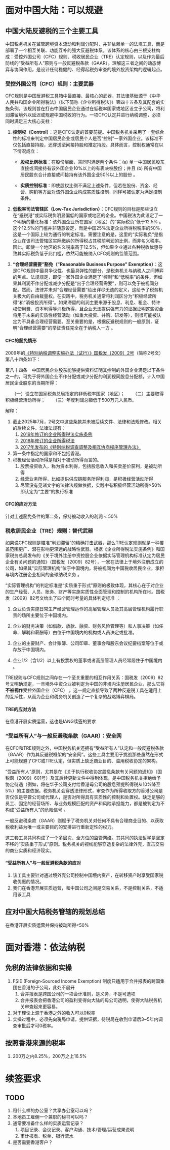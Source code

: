 # 面对中国大陆：可以规避
## 中国大陆反避税的三个主要工具

中国税务机关在监管跨境资本流动和利润分配时，并非依赖单一的法规工具，而是部署了一个相互关联、功能互补的强大反避税体系。该体系的核心由三根支柱构成：受控外国公司（CFC）规则、税收居民企业（TRE）认定规则，以及作为最后防线的“受益所有人”原则与一般反避税条款（GAAR）。理解这三者之间的动态博弈与协同作用，是设计任何稳健的、经得起税务审查的境外投资架构的逻辑起点。

### 受控外国公司（CFC）规则：主要武器

CFC规则是中国反避税工具箱中最直接、最核心的武器，其法律基础源于《中华人民共和国企业所得税法》（以下简称《企业所得税法》）第四十五条及其配套的实施条例。该规则旨在打击中国居民企业通过在低税率国家或地区设立子公司，将利润滞留境外以延迟或规避中国税收的行为。一项CFC认定并进行纳税调整，必须同时满足三大核心支柱：

1. **控制权（Control）**：这是CFC认定的首要前提。中国税务机关采用了一套综合性的标准来判定中国居民企业或居民个人是否“控制”一家外国企业。该标准不仅包括直接持股，还穿透至间接持股和推定持股。具体而言，控制权通常在以下情况成立：
    
    - **股权比例标准**：在股份层面，需同时满足两个条件：(a) 单一中国居民股东直接或间接持有该外国企业10%以上的有表决权股份；并且 (b) 所有中国居民股东合计直接或间接持有该外国企业50%以上的股份 。  
        
    - **实质控制标准**：即使股权比例不满足上述条件，但若在股份、资金、经营、购销等方面对该外国企业构成实质性控制，同样可被认定为满足控制条件。
        
2. **低税率司法管辖区（Low-Tax Jurisdiction）**：CFC规则的目标是那些设立在“避税港”或实际税负明显偏低的国家或地区的企业。中国税法为此设定了一个明确的量化标准：该外国企业所在国家（地区）的“实际税负”低于12.5% 。这个12.5%的门槛并非随意设定，而是中国25%法定企业所得税税率的50%，这是一个国际上较为通行的判定标准。需要注意的是，这里的“实际税负”是指企业在该司法管辖区实际缴纳的所得税占其税前利润的比例，而非名义税率。因此，即使一个地区的名义税率高于12.5%，但如果企业通过各种税收优惠导致其实际税负低于此门槛，依然可能被纳入CFC规则的监管范围。  
    
3. **“合理经营需要”豁免（"Reasonable Business Purpose" Exemption）**：这是CFC规则中最具争议性、也最具弹性的部分，是税务机关与纳税人之间博弈的焦点。法规规定，即便一家外国企业满足了“控制”和“低税率”的条件，但如果其利润不作分配或减少分配是“出于合理经营需要”，则可以免于被视同分配。然而，法律并未对“合理经营需要”给出详尽无遗的定义，这给予了税务机关极大的自由裁量权。在实践中，税务机关通常将利润区分为“积极经营所得”和“消极投资所得”。如果滞留的利润主要来源于股息、利息、租金、特许权使用费、资本利得等消极所得，且企业无法提供强有力的证据证明这些资金将用于未来的实质性经营活动（如重大投资、并购、研发等），则很可能被认定为不具备合理经营需要。至关重要的是，根据反避税规则的一般原则，证明“合理经营需要”的举证责任完全在于纳税人一方 。  

#### CFC的豁免情形

2009年的[《特别纳税调整实施办法（试行）》国税发〔2009〕2号](https://www.gov.cn/gongbao/content/2009/content_1365919.htm)（简称2号文）第八十四条如下：
 
第八十四条　中国居民企业股东能够提供资料证明其控制的外国企业满足以下条件之一的，可免于将外国企业不作分配或减少分配的利润视同股息分配额，计入中国居民企业股东的当期所得：

　　（一）设立在国家税务总局指定的非低税率国家（地区）；
　　（二）主要取得积极经营活动所得；
　　（三）年度利润总额低于500万元人民币。

解释：
1. 截止2025年7月，2号文中这些条款并未被后续文件、法律和法规修改。相关的后续文件、法律法规有：
	1. [2019年修订的企业所得税法实施条例]([chn208851.pdf](https://faolex.fao.org/docs/pdf/chn208851.pdf))
	2. [2018年修订的企业所得税法]([chn196798.pdf](https://faolex.fao.org/docs/pdf/chn196798.pdf))
	3. [2017年发布的《特别纳税调查调整及相互协商程序管理办法》]([关于发布《特别纳税调查调整及相互协商程序管理办法》的公告](https://shanghai.chinatax.gov.cn/zcfw/zcfgk/ssxd/201706/t432408.html))
2. 第一条中指定的国家和不包括香港。
3. 积极经营活动所得是相对于被动所得而言的。
	1. 股票投资收入，称为资本利得，包括股息收入和买卖差价获利，是被动所得
	2. 经营业务所得，比如提供供应链服务所得利润，是积极经营活动所得
	3. 尽管没有见诸文字的法律法规做依据，实践中有积极经营活动所得>50%即认定为“主要”的执行标准

#### CFC的应对方法

针对上述豁免条件的第二条，保持被动收入的利润 < 50%

### 税收居民企业（TRE）规则：替代武器

如果说CFC规则是瞄准“利润滞留”的精确打击武器，那么TRE认定规则就是一种覆盖范围更广、潜在影响更深远的战略性武器。根据《企业所得税法实施条例》和国家税务总局发布的《关于境外注册中资控股企业依据实际管理机构标准认定为居民企业有关问题的通知》（国税发〔2009〕82号），一家在法律上于境外注册成立的公司，如果其“实际管理机构”位于中国境内，将被视同为中国税收居民企业，承担与境内注册企业相同的全球纳税义务 。  

“实际管理机构”的判定标准是“实质重于形式”原则的极致体现，其核心在于对企业的生产经营、人员、账务、财产等实施实质性全面管理和控制的机构所在地。国税发〔2009〕82号文给出了四个同时考量的具体判定标准 ：  

1. 企业负责实施日常生产经营管理运作的高层管理人员及其高层管理机构履行职责的场所主要位于中国境内。
    
2. 企业的财务决策（如借款、放款、融资、财务风险管理等）和人事决策（如任命、解聘和薪酬等）由位于中国境内的机构或人员决定或批准。
    
3. 企业的主要财产、会计账簿、公司印章、董事会和股东会议纪要档案等位于或存放于中国境内。
    
4. 企业1/2（含1/2）以上有投票权的董事或者高层管理人员经常居住于中国境内 。  
    

TRE规则与CFC规则之间存在一个至关重要的相互作用关系：国税发〔2009〕82号文明确规定，一旦境外中资企业被判定为中国的非境内注册居民企业，那么它将**不被视作**受控外国企业（CFC） 。这一规定直接导致了两种反避税工具在适用上的互斥性，从而为企业和税务机关创造了一个复杂的战略博弈棋局。  

#### TRE的应对方法

在香港开展实质运营，这也是IANG续签的要求

### “受益所有人”与一般反避税条款（GAAR）：安全网

在CFC和TRE规则之外，中国税务机关还拥有“受益所有人”认定和一般反避税条款（GAAR）作为其反避税框架的“安全网”。这些工具主要用于挑战那些虽然在形式上可能规避了CFC或TRE认定，但实质上缺乏商业目的、滥用税收协定的架构。

“受益所有人”原则，尤其是在《关于执行税收协定股息条款有关问题的通知》（国税函〔2009〕601号）及其后续更新文件中得到体现，是中国税务机关拒绝给予协定待遇（例如，将在华子公司支付给香港母公司的股息预提所得税从10%降至5%）的主要依据。税务机关会穿透法律形式，审查作为所得收取方的香港公司是否仅仅是导管公司或代理人，是否对所得具有实质性的控制和处置权。缺乏足够的员工、固定的经营场所、与业务规模匹配的资产和风险承担能力，都是被判定为不构成“受益所有人”的危险信号 。  

一般反避税条款（GAAR）则赋予了税务机关对任何不具有合理商业目的、以获取税收利益为唯一或主要目的的安排进行重新定性的权力。

这三套工具共同构成了一个多层次、全方位的监管网络。其共同的执法哲学是坚定不移的“实质重于形式”原则。税务机关的视线能够穿透复杂的法律外壳，直击交易的商业实质和经济现实。
#### “受益所有人”与一般反避税条款的应对

1. 该工具主要针对通过境外壳公司控制中国境内资产，在转移资产时享受国家税收优惠的情况。
2. 我们在香港开展实质运营，和中国公司之间是交易关系，不是控制关系，不适用该工具

## 应对中国大陆税务管辖的规划总结

在香港开展实质运营并保持被动所得<50%
# 面对香港：依法纳税
## 免税的法律依据和实操

1. FSIE (Foreign‑Sourced Income Exemption) 制度只适用于合并报表的跨国集团在香港的子公司，此处不展开
	1. 合并报表是跨国公司的一项会计准则，是义务，不是可选项
	2. 合并报表会把香港公司的盈利变得向大陆的母公司透明，使得大陆税务机关审查起来更容易。
2. 对于理论上源于香港之外的收入可以0税率
3. 实操过程中，必须先向税局申请，提供证据，待税局在收到申请后3~5年内调查审批后才可0税率。
## 按照香港来源的税率

1. 200万之内8.25%，200万之上16.5%

# 续签要求
## TODO

1. 租什么样的办公室？共享办公室可以吗？
2. 本地员工雇佣一个兼职的秘书可以吗？
3. 通常要准备什么样的实质运营记录？
	1. 项目记录、会议记录、客户沟通、技术/管理/运营成果说明
	2. 审计报表、税单、银行流水
4. 是否需要香港客户？